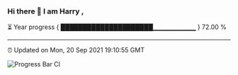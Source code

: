 ### Hi there 👋 I am Harry , 

⏳ Year progress { █████████████████████▁▁▁▁▁▁▁▁▁ } 72.00 %

---

⏰ Updated on Mon, 20 Sep 2021 19:10:55 GMT

![Progress Bar CI](https://github.com/duykhang68/duykhang68/workflows/Progress%20Bar%20CI/badge.svg)
